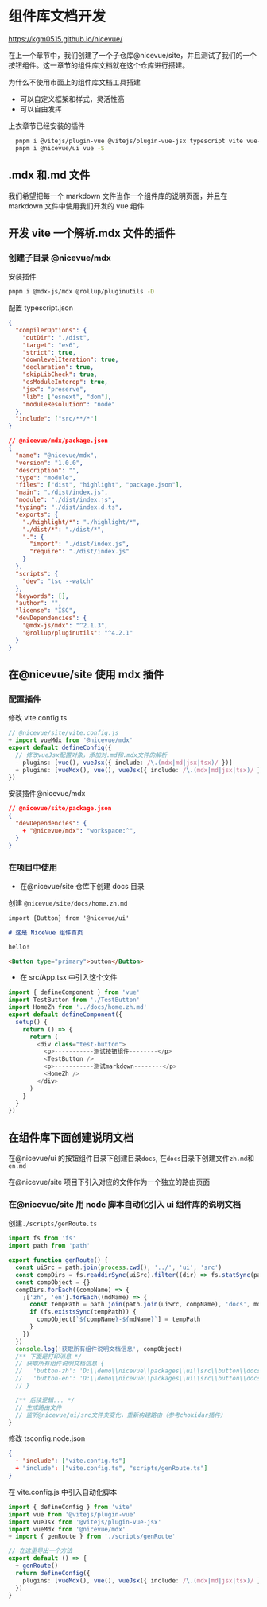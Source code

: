 # 组件库文档开发

https://kgm0515.github.io/nicevue/

在上一个章节中，我们创建了一个子仓库@nicevue/site，并且测试了我们的一个按钮组件。这一章节的组件库文档就在这个仓库进行搭建。

为什么不使用市面上的组件库文档工具搭建

- 可以自定义框架和样式，灵活性高
- 可以自由发挥

上衣章节已经安装的插件

```sh
  pnpm i @vitejs/plugin-vue @vitejs/plugin-vue-jsx typescript vite vue-tsc -D
  pnpm i @nicevue/ui vue -S
```

## .mdx 和.md 文件

我们希望把每一个 markdown 文件当作一个组件库的说明页面，并且在 markdown 文件中使用我们开发的 vue 组件

## 开发 vite 一个解析.mdx 文件的插件

### 创建子目录 @nicevue/mdx

安装插件

```sh
pnpm i @mdx-js/mdx @rollup/pluginutils -D
```

配置 typescript.json

```json
{
  "compilerOptions": {
    "outDir": "./dist",
    "target": "es6",
    "strict": true,
    "downlevelIteration": true,
    "declaration": true,
    "skipLibCheck": true,
    "esModuleInterop": true,
    "jsx": "preserve",
    "lib": ["esnext", "dom"],
    "moduleResolution": "node"
  },
  "include": ["src/**/*"]
}
```

```json
// @nicevue/mdx/package.json
{
  "name": "@nicevue/mdx",
  "version": "1.0.0",
  "description": "",
  "type": "module",
  "files": ["dist", "highlight", "package.json"],
  "main": "./dist/index.js",
  "module": "./dist/index.js",
  "typing": "./dist/index.d.ts",
  "exports": {
    "./highlight/*": "./highlight/*",
    "./dist/*": "./dist/*",
    ".": {
      "import": "./dist/index.js",
      "require": "./dist/index.js"
    }
  },
  "scripts": {
    "dev": "tsc --watch"
  },
  "keywords": [],
  "author": "",
  "license": "ISC",
  "devDependencies": {
    "@mdx-js/mdx": "^2.1.3",
    "@rollup/pluginutils": "^4.2.1"
  }
}
```

## 在@nicevue/site 使用 mdx 插件

### 配置插件

修改 vite.config.ts

```ts
// @nicevue/site/vite.config.js
+ import vueMdx from '@nicevue/mdx'
export default defineConfig({
  // 修改vueJsx配置对象，添加对.md和.mdx文件的解析
  - plugins: [vue(), vueJsx({ include: /\.(mdx|md|jsx|tsx)/ })]
  + plugins: [vueMdx(), vue(), vueJsx({ include: /\.(mdx|md|jsx|tsx)/ })]
})
```

安装插件@nicevue/mdx

```json
// @nicevue/site/package.json
{
  "devDependencies": {
    + "@nicevue/mdx": "workspace:^",
  }
}
```

### 在项目中使用

- 在@nicevue/site 仓库下创建 docs 目录

创建 `@nicevue/site/docs/home.zh.md`

```md
import {Button} from '@nicevue/ui'

# 这是 NiceVue 组件首页

hello!

<Button type="primary">button</Button>
```

- 在 src/App.tsx 中引入这个文件

```ts
import { defineComponent } from 'vue'
import TestButton from './TestButton'
import HomeZh from '../docs/home.zh.md'
export default defineComponent({
  setup() {
    return () => {
      return (
        <div class="test-button">
          <p>-----------测试按钮组件--------</p>
          <TestButton />
          <p>-----------测试markdown--------</p>
          <HomeZh />
        </div>
      )
    }
  }
})
```

## 在组件库下面创建说明文档

在@nicevue/ui 的按钮组件目录下创建目录`docs`, 在`docs`目录下创建文件`zh.md`和`en.md`

在@nicevue/site 项目下引入对应的文件作为一个独立的路由页面

### 在@nicevue/site 用 node 脚本自动化引入 ui 组件库的说明文档

创建`./scripts/genRoute.ts`

```ts
import fs from 'fs'
import path from 'path'

export function genRoute() {
  const uiSrc = path.join(process.cwd(), '../', 'ui', 'src')
  const compDirs = fs.readdirSync(uiSrc).filter((dir) => fs.statSync(path.join(uiSrc, dir)).isDirectory())
  const compObject = {}
  compDirs.forEach((compName) => {
    ;['zh', 'en'].forEach((mdName) => {
      const tempPath = path.join(path.join(uiSrc, compName), 'docs', mdName) + '.md'
      if (fs.existsSync(tempPath)) {
        compObject[`${compName}-${mdName}`] = tempPath
      }
    })
  })
  console.log('获取所有组件说明文档信息', compObject)
  /** 下面是打印消息 */
  // 获取所有组件说明文档信息 {
  //   'button-zh': 'D:\\demo\\nicevue\\packages\\ui\\src\\button\\docs\\zh.md',
  //   'button-en': 'D:\\demo\\nicevue\\packages\\ui\\src\\button\\docs\\en.md'
  // }

  /** 后续逻辑... */
  // 生成路由文件
  // 监听@nicevue/ui/src文件夹变化，重新构建路由（参考chokidar插件）
}
```

修改 tsconfig.node.json

```json
{
  - "include": ["vite.config.ts"]
  + "include": ["vite.config.ts", "scripts/genRoute.ts"]
}
```

在 vite.config.js 中引入自动化脚本

```ts
import { defineConfig } from 'vite'
import vue from '@vitejs/plugin-vue'
import vueJsx from '@vitejs/plugin-vue-jsx'
import vueMdx from '@nicevue/mdx'
+ import { genRoute } from './scripts/genRoute'

// 在这里导出一个方法
export default () => {
  + genRoute()
  return defineConfig({
    plugins: [vueMdx(), vue(), vueJsx({ include: /\.(mdx|md|jsx|tsx)/ })]
  })
}
```
